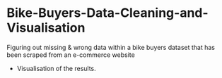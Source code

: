# Bike-Buyers-Data-Cleaning-and-Visualisation
Figuring out missing & wrong data within a bike buyers dataset that has been scraped from an e-commerce website
+ Visualisation of the results.
